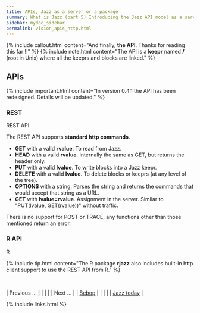 ```yaml
---
title: APIs, Jazz as a server or a package
summary: What is Jazz (part 5) Introducing the Jazz API model as a server and from the clients.
sidebar: mydoc_sidebar
permalink: vision_apis_http.html
---
```


{% include callout.html content="And finally, **the API**. Thanks for reading this far !!" %}
{% include note.html content="The API is a **keepr** named **/** (root in Unix) where all the keeprs and blocks are linked." %}

## APIs

{% include important.html content="In version 0.4.1 the API has been redesigned. Details will be updated." %}

### REST

<span class="label label-info">REST API</span>

The REST API supports **standard http commands**.

* **GET** with a valid **rvalue**. To read from Jazz.
* **HEAD** with a valid **rvalue**. Internally the same as GET, but returns the header only.
* **PUT** with a valid **lvalue**. To write blocks into a Jazz keepr.
* **DELETE** with a valid **lvalue**. To delete blocks or keeprs (at any level of the tree).
* **OPTIONS** with a string. Parses the string and returns the commands that would accept that string as a URL.
* **GET** with **lvalue=rvalue**. Assignment in the server. Similar to "PUT(lvalue, GET(rvalue))" without traffic.

There is no support for POST or TRACE, any functions other than those mentioned return an error.

### R API

<span class="label label-info">R</span>

{% include tip.html content="The R package **rjazz** also includes built-in http client support to use the REST API from R." %}

<br/>

| <span class="label label-default">Previous ...</span> | | | | | <span class="label label-info">Next ...</span> |
| [Bebop](vision_bebop.html) | | | | | [Jazz today](basics_jazz_today.html) |

{% include links.html %}
